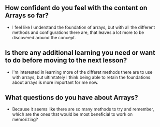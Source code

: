 ## How confident do you feel with the content on Arrays so far?
- I feel like I understand the foundation of arrays, but with all the different methods and configurations there are, that leaves a lot more to be discovered around the concept.
## Is there any additional learning you need or want to do before moving to the next lesson?
- I'm interested in learning more of the differet methods there are to use with arrays, but ultimtately I think being able to retain the foundations about arrays is more important for me now.
## What questions do you have about Arrays?
- Because it seems like there are so many methods to try and remember, which are the ones that would be most beneficial to work on memorizing?